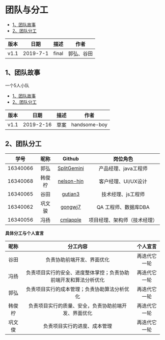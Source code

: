 # 团队与分工


- [1、团队故事](https://github.com/sysu-coursecard/Coursecard2.0/blob/master/dashboard/02-team-profile.md#1团队故事)
- [2、团队分工](https://github.com/sysu-coursecard/Coursecard2.0/blob/master/dashboard/02-team-profile.md#2团队分工)

| 版本 |   日期    | 描述 |     作者     |
| :--: | :-------: | :--: | :----------: |
| v1.1 | 2019-7-1 | final | 郭弘、谷田 |

## 1、团队故事

一个5人小队

- [1、团队故事](https://sysu-swsad.github.io/dashboard/02-team-profile.md#1团队故事)
- [2、团队分工](https://sysu-swsad.github.io/dashboard/02-team-profile.md#2团队分工)

| 版本 |   日期    | 描述 |     作者     |
| :--: | :-------: | :--: | :----------: |
| v1.1 | 2019-2-16 | 草案 | handsome-boy |


## 2、团队分工

|   学号   |  昵称  |                Github                 |       岗位角色        |
| :------: | :----: | :-----------------------------------: | :-------------------: |
| 16340066 |  郭弘  |  [SplitGemini](https://github.com/SplitGemini)  |   产品经理、java工程师 |
| 16340068 | 韩俊柠 |  [nelson-hjn](https://github.com/nelson-hjn)    |   客户经理、UI/UX设计 |
| 16340065 |  谷田  | [gutian3](https://github.com/gutian3) |  技术经理、js工程师   |
| 16340062 | 巩文骏 | [gongwj7](https://github.com/gongwj7)       |         QA 工程师、数据库DBA              |
| 16340056 |  冯扬  |  [cmlapple](https://github.com/cmlapple)        |       项目经理、架构师（技术经理）                |



**具体分工与个人宣言**

|  昵称  |                           分工内容                           |   个人宣言   |
| :----: | :----------------------------------------------------------: | :----------: |
| 谷田 | 负责协助前端开发、界面优化 | 再迭代它一轮 |
| 冯扬 | 负责项目实行的安全、进度整体掌控；负责协助前端开发和算法分析优化 | 再迭代它一轮 |
| 郭弘 | 负责项目实行的成本管理；负责协助算法分析优化 | 再迭代它一轮 |
| 韩俊柠 | 负责项目实行的质量、安全，负责协助前端开发、界面优化 | 再迭代它一轮 |
| 巩文俊 | 负责项目实行的进度、成本管理 | 再迭代它一轮 |

